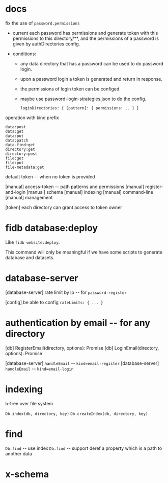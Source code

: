 # docs

fix the use of `password.permissions`

- current each password has permissions and generate token
  with this permissions to this directory/\*\*,
  and the permissions of a password is given by authDirectories config.

- conditions:

  - any data directory that has a password can be used to do password login.
  - upon a password login a token is generated and return in response.
  - the permissions of login token can be configed.
  - maybe use password-login-strategies.json to do the config.

    ```
    loginDirectories: { [pattern]: { permissions: .. } }
    ```

operation with kind prefix

```
data:post
data:get
data:put
data:patch
data-find:get
directory:get
directory:post
file:get
file:put
file-metadata:get
```

default token -- when no token is provided

[manual] access-token -- path patterns and permissions
[manual] register-and-login
[manual] schema
[manual] indexing
[manual] command-line
[manual] management

[token] each directory can grant access to token owner

# fidb database:deploy

Like `fidb website:deploy`.

This command will only be meaningful
if we have some scripts to generate database and datasets.

# database-server

[database-server] rate limit by ip -- for `password-register`

[config] be able to config `rateLimits: { ... }`

# authentication by email -- for any directory

[db] RegisterEmail(directory, options): Promise<void>
[db] LoginEmail(directory, options): Promise<Token>

[database-server] `handleEmail` -- `kind=email-register`
[database-server] `handleEmail` -- `kind=email-login`

# indexing

b-tree over file system

`Db.index(db, directory, key)`
`Db.createIndex(db, directory, key)`

# find

`Db.find` -- use index
`Db.find` -- support deref a property which is a path to another data

# x-schema
